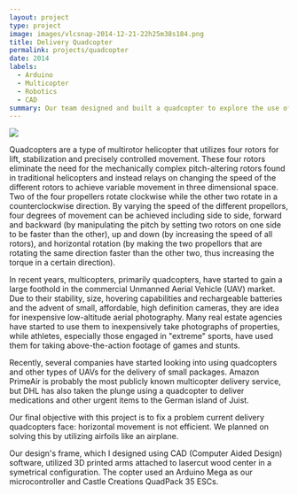 ```yaml
---
layout: project
type: project
image: images/vlcsnap-2014-12-21-22h25m38s184.png
title: Delivery Quadcopter
permalink: projects/quadcopter
date: 2014
labels:
  - Arduino
  - Multicopter
  - Robotics
  - CAD
summary: Our team designed and built a quadcopter to explore the use of multicopter systems in package delivery.
---
```


<img class="ui medium right floated rounded image" src="..images/vlcsnap-2014-12-21-22h25m38s184.png">

Quadcopters are a type of multirotor helicopter that utilizes four rotors for lift, stabilization and precisely controlled movement. These four rotors eliminate the need for the mechanically complex pitch-altering rotors found in traditional helicopters and instead relays on changing the speed of the different rotors to achieve variable movement in three dimensional space. Two of the four propellers rotate clockwise while the other two rotate in a counterclockwise direction. By varying the speed of the different propellors, four degrees of movement can be achieved including side to side, forward and backward (by manipulating the pitch by setting two rotors on one side to be faster than the other), up and down (by increasing the speed of all rotors), and horizontal rotation (by making the two propellors that are rotating the same direction faster than the other two, thus increasing the torque in a certain direction).
  
In recent years, multicopters, primarily quadcopters, have started to gain a large foothold in the commercial Unmanned Aerial Vehicle (UAV) market. Due to their stability, size, hovering capabilities and rechargeable batteries and the advent of small, affordable, high definition cameras, they are idea for inexpensive low-altitude aerial photography. Many real estate agencies have started to use them to inexpensively take photographs of properties, while athletes, especially those engaged in "extreme" sports, have used them for taking above-the-action footage of games and stunts.
  
Recently, several companies have started looking into using quadcopters and other types of UAVs for the delivery of small packages. Amazon PrimeAir is probably the most publicly known multicopter delivery service, but DHL has also taken the plunge using a quadcopter to deliver medications and other urgent items to the German island of Juist.
  
Our final objective with this project is to fix a problem current delivery quadcopters face: horizontal movement is not efficient. We planned on solving this by utilizing airfoils like an airplane.
  
Our design's frame, which I designed using CAD (Computer Aided Design) software, utilized 3D printed arms attached to lasercut wood center in a symetrical configuration. The copter used an Arduino Mega as our microcontroller and Castle Creations QuadPack 35 ESCs.
